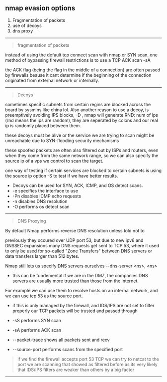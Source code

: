 ## nmap evasion options
1. Fragmentation of packets
2. use of decoys 
3. dns proxy
---
> fragmentation of packets

instead of using the default tcp connect scan with nmap or SYN scan, one method of bypassing firewall restrictions is to use a TCP ACK scan -sA

the ACK flag (being the flag in the middle of a connection) are often passed by firewalls beause it cant determine if the beginning of the connection originated from external network or internally. 

---
> Decoys

sometimes specific subnets from certain regins are blocked across the board by sysmins like china lol. Also another reason to use a decoy, is preemptively avoiding IPS blocks, -D , nmap will generate RND: num of ips (rnd means the ips are random), they are seperated by colons and our real ip is randomly placed between them. 

these decoys must be alive or the service we are trying to scan might be unreachable due to SYN-flooding security mechanisms

these spoofed packets are often also filtered out by ISPs and routers, even when they come from the same network range, so we can also specify the source ip of a vps we control to scan the target. 

one way of testing if certain services are blocked to certain subnets is using the source ip option -S to test if we have better results.

- Decoys can be used for SYN, ACK, ICMP, and OS detect scans.
- -e specifies the interface to use
- -Pn disables ICMP echo requests
- -n disables DNS resolution
- -O performs os detect scan
---
> DNS Proxying

By default Nmap performs reverse DNS resolution unless told not to

previously they occured over UDP port 53, but due to new ipv6 and DNSSEC expansions many DNS requests get sent to TCP 53, where it used to only be used for so-called "Zone Transfers" between DNS servers or data transfers larger than 512 bytes. 

Nmap still lets us specify DNS servers ourselves 
--dns-server \<ns\>, \<ns\> 
- this can be fundemental if we are in the DMZ, the companies DNS servers are usually more trusted than those from the internet.

For example we can use them to resolve hosts on an internal network, and we can use tcp 53 as the source port. 
- if this is only managed by the firewall, and IDS/IPS are not set to filter properly our TCP packets will be trusted and passed through

- -sS performs SYN scan
- -sA performs ACK scan
- --packet-trace shows all packets sent and recv
- --source-port performs scans from the specified port

> if we find the firewall accepts port 53 TCP we can try to netcat to the port we are scanning that showed as filtered before as its very likely that IDS/IPS filters are weaker than others by a big factor


---
